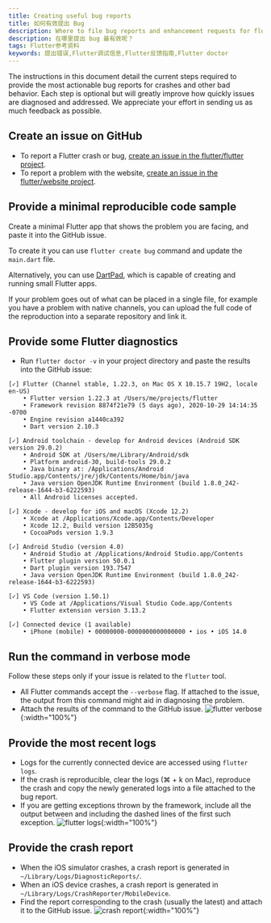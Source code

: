 ```yaml
---
title: Creating useful bug reports
title: 如何有效提出 Bug
description: Where to file bug reports and enhancement requests for flutter and the website.
description: 在哪里提出 bug 最有效呢？
tags: Flutter参考资料
keywords: 提出错误,Flutter调试信息,Flutter反馈指南,Flutter doctor
---
```


The instructions in this document detail the current steps
required to provide the most actionable bug reports for
crashes and other bad behavior. Each step is optional but
will greatly improve how quickly issues are diagnosed and addressed.
We appreciate your effort in sending us as much feedback as possible.

## Create an issue on GitHub

* To report a Flutter crash or bug,
  [create an issue in the flutter/flutter project][Flutter issue].
* To report a problem with the website,
  [create an issue in the flutter/website project][Website issue].

## Provide a minimal reproducible code sample

Create a minimal Flutter app that shows the problem you are facing,
and paste it into the GitHub issue.

To create it you can use `flutter create bug` command and update
the `main.dart` file.

Alternatively, you can use [DartPad][], which is capable
of creating and running small Flutter apps.

If your problem goes out of what can be placed in a single file, for example
you have a problem with native channels, you can upload the full code of
the reproduction into a separate repository and link it.

## Provide some Flutter diagnostics

* Run `flutter doctor -v` in your project directory and paste
  the results into the GitHub issue:

```none
[✓] Flutter (Channel stable, 1.22.3, on Mac OS X 10.15.7 19H2, locale en-US)
    • Flutter version 1.22.3 at /Users/me/projects/flutter
    • Framework revision 8874f21e79 (5 days ago), 2020-10-29 14:14:35 -0700
    • Engine revision a1440ca392
    • Dart version 2.10.3

[✓] Android toolchain - develop for Android devices (Android SDK version 29.0.2)
    • Android SDK at /Users/me/Library/Android/sdk
    • Platform android-30, build-tools 29.0.2
    • Java binary at: /Applications/Android Studio.app/Contents/jre/jdk/Contents/Home/bin/java
    • Java version OpenJDK Runtime Environment (build 1.8.0_242-release-1644-b3-6222593)
    • All Android licenses accepted.

[✓] Xcode - develop for iOS and macOS (Xcode 12.2)
    • Xcode at /Applications/Xcode.app/Contents/Developer
    • Xcode 12.2, Build version 12B5035g
    • CocoaPods version 1.9.3

[✓] Android Studio (version 4.0)
    • Android Studio at /Applications/Android Studio.app/Contents
    • Flutter plugin version 50.0.1
    • Dart plugin version 193.7547
    • Java version OpenJDK Runtime Environment (build 1.8.0_242-release-1644-b3-6222593)

[✓] VS Code (version 1.50.1)
    • VS Code at /Applications/Visual Studio Code.app/Contents
    • Flutter extension version 3.13.2

[✓] Connected device (1 available)
    • iPhone (mobile) • 00000000-0000000000000000 • ios • iOS 14.0
```

## Run the command in verbose mode

Follow these steps only if your issue is related to the
`flutter` tool.

* All Flutter commands accept the `--verbose` flag.
  If attached to the issue, the output from this command
  might aid in diagnosing the problem.
* Attach the results of the command to the GitHub issue.
![flutter verbose](/assets/images/docs/verbose_flag.png){:width="100%"}

## Provide the most recent logs

* Logs for the currently connected device are accessed
  using `flutter logs`.
* If the crash is reproducible, clear the logs
  (⌘ + k on Mac), reproduce the crash and copy the
  newly generated logs into a file attached to the bug report.
* If you are getting exceptions thrown by the framework,
  include all the output between and including the dashed
  lines of the first such exception.
![flutter logs](/assets/images/docs/logs.png){:width="100%"}

## Provide the crash report

* When the iOS simulator crashes,
  a crash report is generated in `~/Library/Logs/DiagnosticReports/`.
* When an iOS device crashes,
  a crash report is generated in `~/Library/Logs/CrashReporter/MobileDevice`.
* Find the report corresponding to the crash (usually the latest)
  and attach it to the GitHub issue.
![crash report](/assets/images/docs/crash_reports.png){:width="100%"}


[DartPad]: {{site.dartpad}}
[Flutter issue]: {{site.repo.flutter}}/issues/new/choose
[Website issue]: {{site.repo.this}}/issues/new/choose
